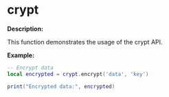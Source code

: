 # crypt

**Description:**

This function demonstrates the usage of the crypt API.

**Example:**

```lua
-- Encrypt data
local encrypted = crypt.encrypt('data', 'key')

print("Encrypted data:", encrypted)
```
